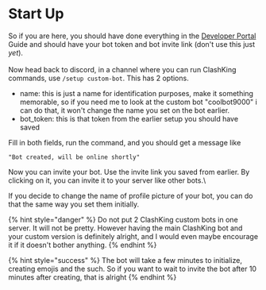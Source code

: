 # Start Up

So if you are here, you should have done everything in the [Developer Portal](developer-portal.md) Guide and should have your bot token and bot invite link (don't use this just _yet_).\
\
Now head back to discord, in a channel where you can run ClashKing commands, use `/setup custom-bot`. This has 2 options.

* name: this is just a name for identification purposes, make it something memorable, so if you need me to look at the custom bot "coolbot9000" i can do that, it won't change the name you set on the bot earlier.
* bot\_token: this is that token from the earlier setup you should have saved

Fill in both fields, run the command, and you should get a message like&#x20;

```
"Bot created, will be online shortly"
```

Now you can invite your bot. Use the invite link you saved from earlier. By clicking on it, you can invite it to your server like other bots.\


If you decide to change the name of profile picture of your bot, you can do that the same way you set them initially.

{% hint style="danger" %}
Do not put 2 ClashKing custom bots in one server. It will not be pretty. However having the main ClashKing bot and your custom version is definitely alright, and I would even maybe encourage it if it doesn't bother anything.
{% endhint %}

{% hint style="success" %}
The bot will take a few minutes to initialize, creating emojis and the such. So if you want to wait to invite the bot after 10 minutes after creating, that is alright
{% endhint %}
